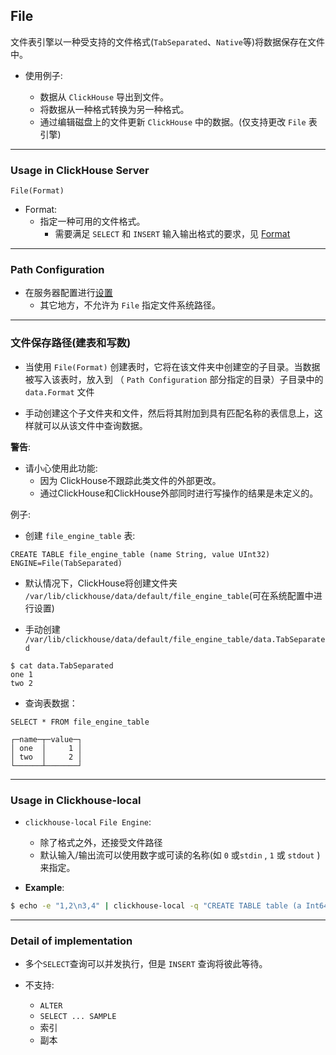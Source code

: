 ## File

文件表引擎以一种受支持的文件格式(`TabSeparated`、`Native`等)将数据保存在文件中。

- 使用例子:

  - 数据从 `ClickHouse` 导出到文件。
  - 将数据从一种格式转换为另一种格式。
  - 通过编辑磁盘上的文件更新 `ClickHouse` 中的数据。(仅支持更改 `File` 表引擎)
  
---

### Usage in ClickHouse Server

```
File(Format)
```

- Format: 
  - 指定一种可用的文件格式。
    - 需要满足 `SELECT` 和 `INSERT` 输入输出格式的要求，见 [Format](../../clickhouse_interfaces.md)

---

### Path Configuration
- 在服务器配置进行[设置](../../operations/server_configuration_parameters.md)
  - 其它地方，不允许为 `File` 指定文件系统路径。

---

### 文件保存路径(建表和写数)
- 当使用 `File(Format)` 创建表时，它将在该文件夹中创建空的子目录。当数据被写入该表时，放入到 （ `Path Configuration` 部分指定的目录）子目录中的 `data.Format` 文件

- 手动创建这个子文件夹和文件，然后将其附加到具有匹配名称的表信息上，这样就可以从该文件中查询数据。

**警告**: 

- 请小心使用此功能: 
  - 因为 ClickHouse不跟踪此类文件的外部更改。
  - 通过ClickHouse和ClickHouse外部同时进行写操作的结果是未定义的。

例子:

- 创建 `file_engine_table` 表:

```clickhouse
CREATE TABLE file_engine_table (name String, value UInt32) ENGINE=File(TabSeparated)
```

  - 默认情况下，ClickHouse将创建文件夹 `/var/lib/clickhouse/data/default/file_engine_table`(可在系统配置中进行设置)

- 手动创建 `/var/lib/clickhouse/data/default/file_engine_table/data.TabSeparated`

```log
$ cat data.TabSeparated
one 1
two 2
```

- 查询表数据：
```clickhouse
SELECT * FROM file_engine_table
```

```log
┌─name─┬─value─┐
│ one  │     1 │
│ two  │     2 │
└──────┴───────┘
```

---

### Usage in Clickhouse-local

- `clickhouse-local` `File Engine`: 
  - 除了格式之外，还接受文件路径
  - 默认输入/输出流可以使用数字或可读的名称(如 `0` 或`stdin` , `1` 或 `stdout` )来指定。
  
- **Example**:

```bash
$ echo -e "1,2\n3,4" | clickhouse-local -q "CREATE TABLE table (a Int64, b Int64) ENGINE = File(CSV, stdin); SELECT a, b FROM table; DROP TABLE table"
```

---

### Detail of implementation

- 多个`SELECT`查询可以并发执行，但是 `INSERT` 查询将彼此等待。

- 不支持:
  - `ALTER`
  - `SELECT ... SAMPLE`
  - 索引
  - 副本
